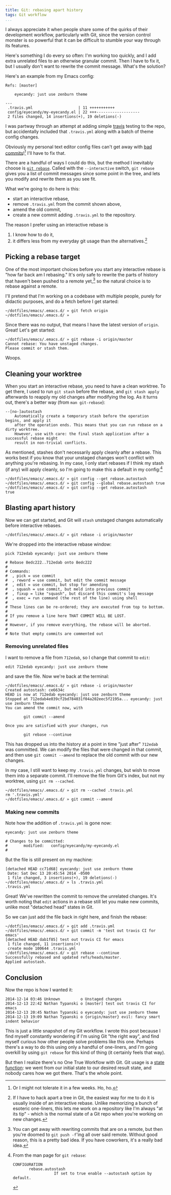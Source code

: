 ```yaml
---
title: Git: rebasing apart history
tags: Git workflow
...
```


I always appreciate it when people share some of the quirks of their development workflow,
particularly with Git, since the version control monster is so powerful that it can be
difficult to stumble your way through its features.

Here's something I do every so often: I'm working too quickly, and I add extra
unrelated files to an otherwise granular commit. Then I have to fix it, but I
usually don't want to rewrite the commit message. What's the solution?

Here's an example from my Emacs config:

``` {.sourceCode}
Refs: [master]

    eyecandy: just use zenburn theme

---
 .travis.yml                    | 11 +++++++++++
 config/eyecandy/my-eyecandy.el | 22 +++-------------------
 2 files changed, 14 insertions(+), 19 deletions(-)
```

I was partway through an attempt at adding simple [travis](https://travis-ci.org/) testing
to the repo, but accidentally included that `.travis.yml` along with a batch of
theme config changes.

Obviously my personal text editor config files can't get away with [bad commits](https://github.com/nathantypanski/emacs.d/commit/3597bfd5d1c1c561f019f7fce7ad6119b5edb07e)![^badcommit] I'll have to fix that.

[^badcommit]: Or I might not tolerate it in a few weeks. Ho, ho.

There are a handful of ways I could do this, but the method I inevitably choose
is [`git rebase`](http://git-scm.com/docs/git-rebase). Called with the `--interactive`
switch, `git rebase` gives you a list of commit messages since some point in the
tree, and lets you modify and rewrite them as you see fit.

What we're going to do here is this:

- start an interactive rebase,
- remove `.travis.yml` from the commit shown above,
- amend the old commit,
- create a new commit adding `.travis.yml` to the repository.

The reason I prefer using an interactive rebase is

1. I know how to do it,
2. it differs less from my everyday git usage than the alternatives.[^alternatives]

[^alternatives]:
    If I have to hack apart a tree in Git, the easiest way for me to do it is
    usually inside of an interactive rebase. Unlike memorizing a bunch of esoteric
    one-liners, this lets me work on a repository like I'm always "at its tip" -
    which is the normal state of a Git repo when you're working on new changes.

## Picking a rebase target

One of the most important choices before you start any interactive rebase is "how far back
am I rebasing." It's only safe to rewrite the parts of history that haven't been pushed to
a remote yet,[^remote] so the natural choice is to rebase against a remote.

I'll pretend that I'm working on a codebase with multiple people, purely for didactic
purposes, and do a fetch before I get started:

``` {.sourceCode}
~/dotfiles/emacs/.emacs.d/ » git fetch origin
~/dotfiles/emacs/.emacs.d/ »
```

Since there was no output, that means I have the latest version of `origin`.
Great! Let's get started:

``` {.sourceCode}
~/dotfiles/emacs/.emacs.d/ » git rebase -i origin/master
Cannot rebase: You have unstaged changes.
Please commit or stash them.
```

Woops.

[^remote]: You can get away with rewriting commits that are on a remote, but then you're
    doomed to `git push -f`'ing all over said remote. Without good reason, this is a
    pretty bad idea. If you have coworkers, it's a really bad idea.

## Cleaning your worktree

When you start an interactive rebase, you need to have a clean worktree.
To get there, I used to run `git stash` before the rebase, and `git stash apply`
afterwards to reapply my old changes after modifying the log.
As it turns out, there's a better way (from `man git-rebase`):

``` {.sourceCode}
--[no-]autostash
    Automatically create a temporary stash before the operation begins, and apply it
    after the operation ends. This means that you can run rebase on a dirty worktree.
    However, use with care: the final stash application after a successful rebase might
    result in non-trivial conflicts.
```

As mentioned, stashes don't necessarily apply cleanly after a rebase. This works best
if you know that your unstaged changes won't conflict with anything you're rebasing.
In my case, I only start rebases if I think my stash (if any) will apply cleanly, so
I'm going to make this a default in my config:[^autostash]

```{.sourceCode}
~/dotfiles/emacs/.emacs.d/ » git config --get rebase.autostash
~/dotfiles/emacs/.emacs.d/ » git config --global rebase.autostash true
~/dotfiles/emacs/.emacs.d/ » git config --get rebase.autostash
true
```

## Blasting apart history

Now we can get started, and Git will `stash` unstaged changes automatically before
interactive rebases.

```{.sourceCode}
~/dotfiles/emacs/.emacs.d/ » git rebase -i origin/master
```

We're dropped into the interactive rebase window:

```{.sourceCode}
pick 712edab eyecandy: just use zenburn theme

# Rebase 8edc222..712edab onto 8edc222
#
# Commands:
#  , pick = use commit
#  , reword = use commit, but edit the commit message
#  , edit = use commit, but stop for amending
#  , squash = use commit, but meld into previous commit
#  , fixup = like "squash", but discard this commit's log message
#  , exec = run command (the rest of the line) using shell
#
# These lines can be re-ordered; they are executed from top to bottom.
#
# If you remove a line here THAT COMMIT WILL BE LOST.
#
# However, if you remove everything, the rebase will be aborted.
#
# Note that empty commits are commented out
```

### Removing unrelated files

I want to remove a file from `712edab`, so I change that commit to `edit`:
```{.sourceCode}
edit 712edab eyecandy: just use zenburn theme
```
and save the file. Now we're back at the terminal:

```{.sourceCode}
~/dotfiles/emacs/.emacs.d/ » git rebase -i origin/master
Created autostash: ce6634c
HEAD is now at 712edab eyecandy: just use zenburn theme
Stopped at 712edab4e039cf2bd784031f04a202eec5f2195a... eyecandy: just use zenburn theme
You can amend the commit now, with

        git commit --amend

Once you are satisfied with your changes, run

        git rebase --continue
```

This has dropped us into the history at a point in time "just after" `712edab` was committed.
We can modify the files that were changed in that commit, and then use `git commit --amend`
to replace the old commit with our new changes.

In my case, I still want to keep my `.travis.yml` changes, but wish to move them
into a separate commit. I'll remove the file from Git's index, but not my worktree,
using `git rm --cached`.

```{.sourceCode}
~/dotfiles/emacs/.emacs.d/ » git rm --cached .travis.yml
rm '.travis.yml'
~/dotfiles/emacs/.emacs.d/ » git commit --amend
```

### Making new commits

Note how the addition of `.travis.yml` is gone now:

```{.sourceCode}
eyecandy: just use zenburn theme

# Changes to be committed:
#       modified:   config/eyecandy/my-eyecandy.el
#
```

But the file is still present on my machine:

```{.sourceCode}
[detached HEAD cc71d68] eyecandy: just use zenburn theme
 Date: Sat Dec 13 20:45:54 2014 -0500
 1 file changed, 3 insertions(+), 19 deletions(-)
~/dotfiles/emacs/.emacs.d/ » ls .travis.yml
.travis.yml
```

Great! We've rewritten the commit to remove the unrelated changes. It's worth
noting that `edit` actions in a rebase still let you make new commits, unlike
most "detached head" states in Git.

So we can just add the file back in right here, and finish the rebase:

```{.sourceCode}
~/dotfiles/emacs/.emacs.d/ » git add .travis.yml
~/dotfiles/emacs/.emacs.d/ » git commit -m 'test out travis CI for emacs'
[detached HEAD dab1f85] test out travis CI for emacs
 1 file changed, 11 insertions(+)
 create mode 100644 .travis.yml
~/dotfiles/emacs/.emacs.d/ » git rebase --continue
Successfully rebased and updated refs/heads/master.
Applied autostash.
```

## Conclusion

Now the repo is how I wanted it:

```{.sourceCode}
2014-12-14 03:46 Unknown         o Unstaged changes
2014-12-13 22:42 Nathan Typanski o [master] test out travis CI for emacs
2014-12-13 20:45 Nathan Typanski o eyecandy: just use zenburn theme
2014-12-13 19:09 Nathan Typanski o {origin/master} evil: fancy smart indent behavior
```

This is just a little snapshot of my Git workflow.
I wrote this post because I find myself constantly wondering if I'm using Git "the right way",
and find myself curious how other people solve problems like this one.
Perhaps there's a way to do this using only a handful of one-liners, and I'm
going overkill by using `git rebase` for this kind of thing (it certainly feels that way).

But then I realize there's no One True Workflow with Git.
Git usage is a [state function](https://en.wikipedia.org/wiki/State_function):
we went from our initial state to our desired result state, and nobody cares
how we got there. That's the whole point.

[^autostash]: From the man page for `git rebase`:
    ``` {.sourceCode}
    CONFIGURATION
           rebase.autostash
                      If set to true enable --autostash option by default.
    ```
